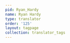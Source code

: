 ```yaml
---
pid: Ryan_Hardy
name: Ryan Hardy
type: translator
order: '125'
layout: tagpage
collection: translator_tags
---
```

